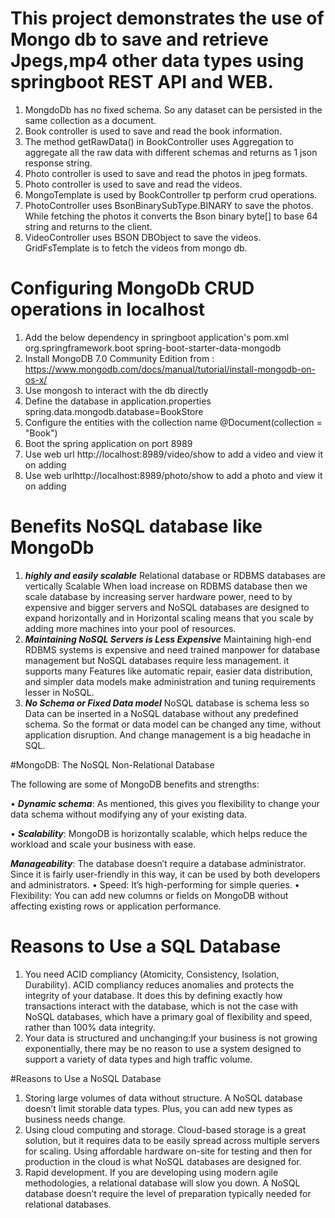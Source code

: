 # This project demonstrates the use of Mongo db to save and retrieve Jpegs,mp4 other data types using  springboot REST API and WEB.
1. MongdoDb has no fixed schema. So any dataset can be persisted in the same collection as a document.
2. Book controller is used to save and read the book information.
3. The method getRawData() in BookController uses Aggregation to aggregate all the raw data with different schemas and returns as 1 json response string.
4. Photo controller is used to save and read the photos in jpeg formats.
5. Photo controller is used to save and read the videos.
6. MongoTemplate is used by BookController tp perform crud operations.
7. PhotoController uses BsonBinarySubType.BINARY to save the photos. 
    While fetching the photos it converts the Bson binary byte[] to base 64 string and returns to the client.
8. VideoController uses BSON DBObject to save the videos. 
   GridFsTemplate is  to fetch the videos from mongo db.

# Configuring MongoDb CRUD operations in localhost
1. Add the below dependency in springboot application's pom.xml
   <dependency>
       <groupId>org.springframework.boot</groupId>
       <artifactId>spring-boot-starter-data-mongodb</artifactId>
   </dependency>
2. Install MongoDB 7.0 Community Edition from : https://www.mongodb.com/docs/manual/tutorial/install-mongodb-on-os-x/
3. Use mongosh to interact with the db directly
4. Define the database in application.properties spring.data.mongodb.database=BookStore
5. Configure the entities with the collection name @Document(collection = "Book")
6. Boot the spring application on port 8989
7. Use web url http://localhost:8989/video/show to add a video and view it on adding
8. Use web urlhttp://localhost:8989/photo/show to add a photo and view it on adding

# Benefits NoSQL database like MongoDb
1. **_highly and easily scalable_**
Relational database or RDBMS databases are vertically Scalable When load increase on RDBMS database then we scale database by increasing server hardware power, need to by expensive and bigger servers and NoSQL databases are designed to expand horizontally and in Horizontal scaling means that you scale by adding more machines into your pool of resources.
2. _**Maintaining NoSQL Servers is Less Expensive**_
Maintaining high-end RDBMS systems is expensive and need trained manpower for database management but NoSQL databases require less management. it supports many Features like automatic repair, easier data distribution, and simpler data models make administration and tuning requirements lesser in NoSQL.
3. **_No Schema or Fixed Data model_**
NoSQL database is schema less so Data can be inserted in a NoSQL database without any predefined schema. So the format or data model can be changed any time, without application disruption. And change management is a big headache in SQL.


#MongoDB: The NoSQL Non-Relational Database

The following are some of MongoDB benefits and strengths:

• _**Dynamic schema**_: As mentioned, this gives you flexibility to change your data schema without modifying any of your existing data.

• **_Scalability_**: MongoDB is horizontally scalable, which helps reduce the workload and scale your business with ease.

  **_Manageability_**: The database doesn’t require a database administrator. Since it is fairly user-friendly in this way, it can be used by both developers and administrators.
     • Speed: It’s high-performing for simple queries. 
     • Flexibility: You can add new columns or fields on MongoDB without affecting existing rows or application performance.
  
# Reasons to Use a SQL Database
1. You need ACID compliancy (Atomicity, Consistency, Isolation, Durability). ACID compliancy reduces anomalies and protects the integrity of your database. It does this by defining exactly how transactions interact with the database, which is not the case with NoSQL databases, which have a primary goal of flexibility and speed, rather than 100% data integrity.
2. Your data is structured and unchanging:If your business is not growing exponentially, there may be no reason to use a system designed to support a variety of data types and high traffic volume.

#Reasons to Use a NoSQL Database
1. Storing large volumes of data without structure. A NoSQL database doesn’t limit storable data types. Plus, you can add new types as business needs change.
2. Using cloud computing and storage. Cloud-based storage is a great solution, but it requires data to be easily spread across multiple servers for scaling. Using affordable hardware on-site for testing and then for production in the cloud is what NoSQL databases are designed for.
3. Rapid development. If you are developing using modern agile methodologies, a relational database will slow you down. A NoSQL database doesn’t require the level of preparation typically needed for relational databases.